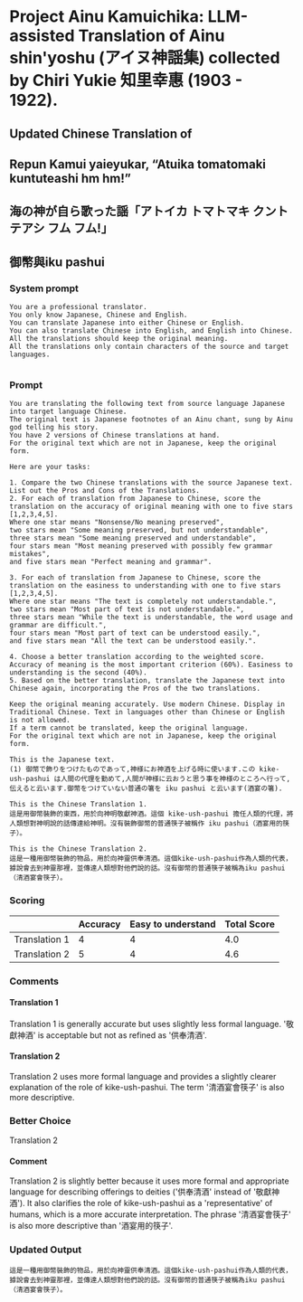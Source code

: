 # Project Ainu Kamuichika: LLM-assisted Translation of Ainu shin'yoshu (アイヌ神謡集) collected by Chiri Yukie 知里幸惠 (1903 - 1922).

## Updated Chinese Translation of

## Repun Kamui yaieyukar, “Atuika tomatomaki kuntuteashi hm hm!” 
## 海の神が自ら歌った謡「アトイカ トマトマキ クントテアシ フム フム!」
## 御幣與iku pashui

### System prompt
```
You are a professional translator. 
You only know Japanese, Chinese and English. 
You can translate Japanese into either Chinese or English. 
You can also translate Chinese into English, and English into Chinese.
All the translations should keep the original meaning.
All the translations only contain characters of the source and target languages.


```

### Prompt
```
You are translating the following text from source language Japanese into target language Chinese. 
The original text is Japanese footnotes of an Ainu chant, sung by Ainu god telling his story. 
You have 2 versions of Chinese translations at hand.
For the original text which are not in Japanese, keep the original form. 

Here are your tasks:

1. Compare the two Chinese translations with the source Japanese text. List out the Pros and Cons of the Translations.
2. For each of translation from Japanese to Chinese, score the translation on the accuracy of original meaning with one to five stars [1,2,3,4,5].
Where one star means "Nonsense/No meaning preserved",
two stars mean "Some meaning preserved, but not understandable",
three stars mean "Some meaning preserved and understandable",
four stars mean "Most meaning preserved with possibly few grammar mistakes",
and five stars mean "Perfect meaning and grammar".

3. For each of translation from Japanese to Chinese, score the translation on the easiness to understanding with one to five stars [1,2,3,4,5].
Where one star means "The text is completely not understandable.",
two stars mean "Most part of text is not understandable.",
three stars mean "While the text is understandable, the word usage and grammar are difficult.",
four stars mean "Most part of text can be understood easily.",
and five stars mean "All the text can be understood easily.".

4. Choose a better translation according to the weighted score. Accuracy of meaning is the most important criterion (60%). Easiness to understanding is the second (40%).
5. Based on the better translation, translate the Japanese text into Chinese again, incorporating the Pros of the two translations.

Keep the original meaning accurately. Use modern Chinese. Display in Traditional Chinese. Text in languages other than Chinese or English is not allowed.
If a term cannot be translated, keep the original language.
For the original text which are not in Japanese, keep the original form. 

This is the Japanese text.
(1) 御幣で飾りをつけたものであって,神様にお神酒を上げる時に使います.この kike-ush-pashui は人間の代理を勤めて,人間が神様に云おうと思う事を神様のところへ行って,伝えると云います.御幣をつけていない普通の箸を iku pashui と云います(酒宴の箸).

This is the Chinese Translation 1.
這是用御幣裝飾的東西，用於向神明敬獻神酒。這個 kike-ush-pashui 擔任人類的代理，將人類想對神明說的話傳達給神明。沒有裝飾御幣的普通筷子被稱作 iku pashui（酒宴用的筷子）。

This is the Chinese Translation 2.
這是一種用御幣裝飾的物品，用於向神靈供奉清酒。這個kike-ush-pashui作為人類的代表，據說會去到神靈那裡，並傳達人類想對他們說的話。沒有御幣的普通筷子被稱為iku pashui（清酒宴會筷子）。

```
### Scoring

|               | Accuracy | Easy to understand |  Total Score |
| ------------- | -------- | ------------------ | ------------ | 
| Translation 1 | 4 | 4 |  4.0 |
| Translation 2 | 5 | 4 |  4.6 |

### Comments
#### Translation 1
Translation 1 is generally accurate but uses slightly less formal language. '敬獻神酒' is acceptable but not as refined as '供奉清酒'.

#### Translation 2
Translation 2 uses more formal language and provides a slightly clearer explanation of the role of kike-ush-pashui. The term '清酒宴會筷子' is also more descriptive.

### Better Choice
Translation 2
#### Comment
Translation 2 is slightly better because it uses more formal and appropriate language for describing offerings to deities ('供奉清酒' instead of '敬獻神酒'). It also clarifies the role of kike-ush-pashui as a 'representative' of humans, which is a more accurate interpretation. The phrase '清酒宴會筷子' is also more descriptive than '酒宴用的筷子'.

### Updated Output
```
這是一種用御幣裝飾的物品，用於向神靈供奉清酒。這個kike-ush-pashui作為人類的代表，據說會去到神靈那裡，並傳達人類想對他們說的話。沒有御幣的普通筷子被稱為iku pashui（清酒宴會筷子）。
```

